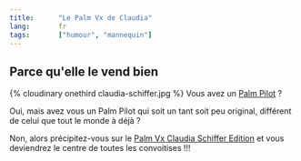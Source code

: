 ```yaml
---
title:      "Le Palm Vx de Claudia"
lang:       fr
tags:       ["humour", "mannequin"]
---
```



## Parce qu'elle le vend bien

{% cloudinary onethird claudia-schiffer.jpg %}
Vous avez un [Palm Pilot](http://www.palm.com/products/) ?

Oui, mais avez vous un Palm Pilot qui soit un tant soit peu original, différent de celui que tout le monde à déjà ?

Non, alors précipitez-vous sur le [Palm Vx Claudia Schiffer Edition](http://www.claudiaschiffer.com/store/) et vous deviendrez le centre de toutes les convoitises !!!

